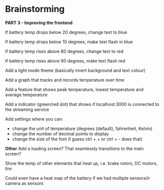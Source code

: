 # Brainstorming

**PART 3 - Improving the frontend**

If battery temp drops below 20 degrees, change text to blue

If battery temp drops below 10 degrees, make text flash in blue

If battery temp rises above 80 degrees, change text to red

If battery temp rises above 90 degrees, make text flash red


Add a light mode theme (basically invert background and text colour)

Add a graph that tracks and records temperature over time

Add a feature that shows peak temperature, lowest temperature and average temperature

Add a indicator (green/red dot) that shows if localhost:3000 is connected to the streaming service


Add settings where you can:
- change the unit of temperature (degrees (default), fahrenheit, Kelvin)
- change the number of decimal points to display
- change the size of the font (I guess ctrl + + or ctrl + - does that)

**Other**
Add a loading screen? That seamlessly transitions to the main screen?

Show the temp of other elements that heat up, i.e. brake rotors, DC motors, tire

Could even have a heat map of the battery if we had multiple sensors/ir camera as sensors
